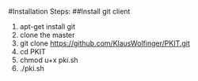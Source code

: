 #Installation Steps:
##Install git client

1. apt-get install git
2. clone the master
3. git clone https://github.com/KlausWolfinger/PKIT.git
4. cd PKIT
5. chmod u+x pki.sh
6. ./pki.sh
